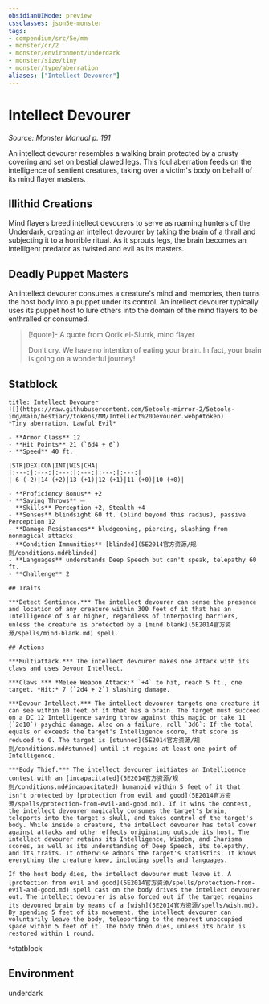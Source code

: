 ```yaml
---
obsidianUIMode: preview
cssclasses: json5e-monster
tags:
- compendium/src/5e/mm
- monster/cr/2
- monster/environment/underdark
- monster/size/tiny
- monster/type/aberration
aliases: ["Intellect Devourer"]
---
```

# Intellect Devourer
*Source: Monster Manual p. 191*  

An intellect devourer resembles a walking brain protected by a crusty covering and set on bestial clawed legs. This foul aberration feeds on the intelligence of sentient creatures, taking over a victim's body on behalf of its mind flayer masters.

## Illithid Creations

Mind flayers breed intellect devourers to serve as roaming hunters of the Underdark, creating an intellect devourer by taking the brain of a thrall and subjecting it to a horrible ritual. As it sprouts legs, the brain becomes an intelligent predator as twisted and evil as its masters.

## Deadly Puppet Masters

An intellect devourer consumes a creature's mind and memories, then turns the host body into a puppet under its control. An intellect devourer typically uses its puppet host to lure others into the domain of the mind flayers to be enthralled or consumed.

> [!quote]- A quote from Qorik el-Slurrk, mind flayer  
> 
> Don't cry. We have no intention of eating your brain. In fact, your brain is going on a wonderful journey!


## Statblock

```ad-statblock
title: Intellect Devourer
![](https://raw.githubusercontent.com/5etools-mirror-2/5etools-img/main/bestiary/tokens/MM/Intellect%20Devourer.webp#token)
*Tiny aberration, Lawful Evil*

- **Armor Class** 12
- **Hit Points** 21 (`6d4 + 6`)
- **Speed** 40 ft.

|STR|DEX|CON|INT|WIS|CHA|
|:---:|:---:|:---:|:---:|:---:|:---:|
| 6 (-2)|14 (+2)|13 (+1)|12 (+1)|11 (+0)|10 (+0)|

- **Proficiency Bonus** +2
- **Saving Throws** ⏤
- **Skills** Perception +2, Stealth +4
- **Senses** blindsight 60 ft. (blind beyond this radius), passive Perception 12
- **Damage Resistances** bludgeoning, piercing, slashing from nonmagical attacks
- **Condition Immunities** [blinded](5E2014官方资源/规则/conditions.md#blinded)
- **Languages** understands Deep Speech but can't speak, telepathy 60 ft.
- **Challenge** 2

## Traits

***Detect Sentience.*** The intellect devourer can sense the presence and location of any creature within 300 feet of it that has an Intelligence of 3 or higher, regardless of interposing barriers, unless the creature is protected by a [mind blank](5E2014官方资源/spells/mind-blank.md) spell.

## Actions

***Multiattack.*** The intellect devourer makes one attack with its claws and uses Devour Intellect.

***Claws.*** *Melee Weapon Attack:* `+4` to hit, reach 5 ft., one target. *Hit:* 7 (`2d4 + 2`) slashing damage.

***Devour Intellect.*** The intellect devourer targets one creature it can see within 10 feet of it that has a brain. The target must succeed on a DC 12 Intelligence saving throw against this magic or take 11 (`2d10`) psychic damage. Also on a failure, roll `3d6`: If the total equals or exceeds the target's Intelligence score, that score is reduced to 0. The target is [stunned](5E2014官方资源/规则/conditions.md#stunned) until it regains at least one point of Intelligence.

***Body Thief.*** The intellect devourer initiates an Intelligence contest with an [incapacitated](5E2014官方资源/规则/conditions.md#incapacitated) humanoid within 5 feet of it that isn't protected by [protection from evil and good](5E2014官方资源/spells/protection-from-evil-and-good.md). If it wins the contest, the intellect devourer magically consumes the target's brain, teleports into the target's skull, and takes control of the target's body. While inside a creature, the intellect devourer has total cover against attacks and other effects originating outside its host. The intellect devourer retains its Intelligence, Wisdom, and Charisma scores, as well as its understanding of Deep Speech, its telepathy, and its traits. It otherwise adopts the target's statistics. It knows everything the creature knew, including spells and languages.

If the host body dies, the intellect devourer must leave it. A [protection from evil and good](5E2014官方资源/spells/protection-from-evil-and-good.md) spell cast on the body drives the intellect devourer out. The intellect devourer is also forced out if the target regains its devoured brain by means of a [wish](5E2014官方资源/spells/wish.md). By spending 5 feet of its movement, the intellect devourer can voluntarily leave the body, teleporting to the nearest unoccupied space within 5 feet of it. The body then dies, unless its brain is restored within 1 round.
```
^statblock

## Environment

underdark
